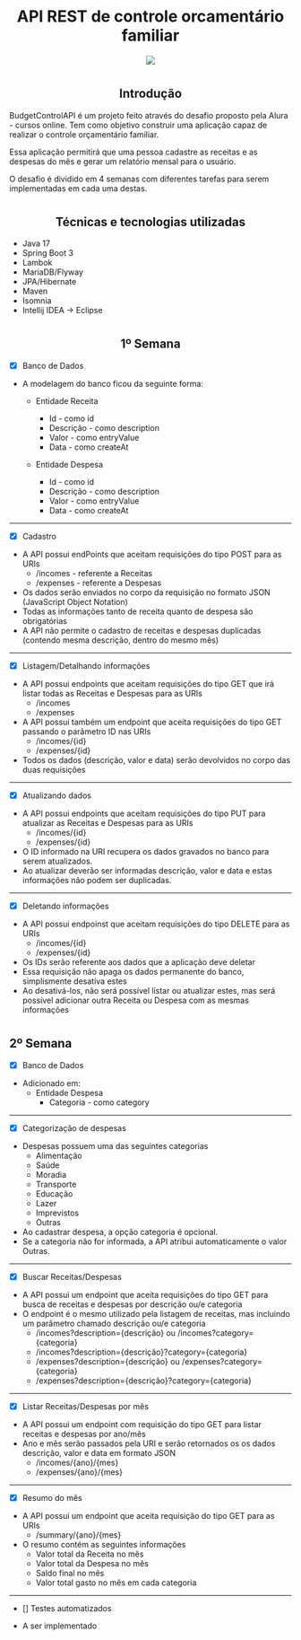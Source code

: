 # <h1 align="center"> API REST de controle orcamentário familiar </h1>

<p align="center">
<img src="http://img.shields.io/static/v1?label=STATUS&message=EM%20DESENVOLVIMENTO&color=GREEN&style=for-the-badge"/>
</p>

# <h2 align="center"> Introdução </h2>

BudgetControlAPI é um projeto feito através do desafio proposto pela Alura - cursos online. 
Tem como objetivo construir uma aplicação capaz de realizar o controle orçamentário familiar.

Essa aplicação permitirá que uma pessoa cadastre as receitas e as despesas do mês e gerar um relatório mensal para o usuário.

O desafio é dividido em 4 semanas com diferentes tarefas para serem implementadas em cada uma destas.

# <h2 align="center"> Técnicas e tecnologias utilizadas </h2>

* Java 17
* Spring Boot 3
* Lambok
* MariaDB/Flyway
* JPA/Hibernate
* Maven
* Isomnia
* Intellij IDEA -> Eclipse

# <h2 align="center"> 1º Semana  </h2>

- [x] Banco de Dados
* A modelagem do banco ficou da seguinte forma: 
  * Entidade Receita 
    * Id - como id
    * Descrição - como description
    * Valor - como entryValue
    * Data - como createAt
  
  * Entidade Despesa
    * Id - como id
    * Descrição - como description
    * Valor - como entryValue
    * Data - como createAt

---

- [x] Cadastro
* A API possui endPoints que aceitam requisições do tipo POST para as URIs
  * /incomes - referente a Receitas
  * /expenses - referente a Despesas
* Os dados serão enviados no corpo da requisição no formato JSON (JavaScript Object Notation)
* Todas as informações tanto de receita quanto de despesa são obrigatórias
* A API não permite o cadastro de receitas e despesas duplicadas (contendo mesma descrição, dentro do mesmo mês)

---

- [x] Listagem/Detalhando informações
* A API possui endpoints que aceitam requisições do tipo GET que irá listar todas as Receitas e Despesas para as URIs
  * /incomes
  * /expenses
* A API possui também um endpoint que aceita requisições do tipo GET passando o parâmetro ID nas URIs
  * /incomes/{id}
  * /expenses/{id}
* Todos os dados (descrição, valor e data) serão devolvidos no corpo das duas requisições

---

- [x] Atualizando dados
* A API possui endpoints que aceitam requisições do tipo PUT para atualizar as Receitas e Despesas para as URIs
  * /incomes/{id}
  * /expenses/{id}
* O ID informado na URI recupera os dados gravados no banco para serem atualizados.
* Ao atualizar deverão ser informadas descrição, valor e data e estas informações não podem ser duplicadas.

---

- [x] Deletando informações
* A API possui endpoinst que aceitam requisições do tipo DELETE para as URIs
  * /incomes/{id}
  * /expenses/{id}
* Os IDs serão referente aos dados que a aplicação deve deletar
* Essa requisição não apaga os dados permanente do banco, simplismente desativa estes
* Ao desativá-los, não será possível listar ou atualizar estes, mas será possível adicionar outra Receita ou Despesa com as mesmas informações

# <h2 alignt="center"> 2º Semana </h2>

- [x] Banco de Dados
* Adicionado em:
  * Entidade Despesa
    * Categoria - como category

---

- [x] Categorização de despesas
* Despesas possuem uma das seguintes categorias
  * Alimentação
  * Saúde
  * Moradia
  * Transporte
  * Educação
  * Lazer
  * Imprevistos
  * Outras
* Ao cadastrar despesa, a opção categoria é opcional.
* Se a categoria não for informada, a API atribui automaticamente o valor Outras.

---

- [x] Buscar Receitas/Despesas
* A API possui um endpoint que aceita requisições do tipo GET para busca de receitas e despesas por descrição ou/e categoria
* O endpoint é o mesmo utilizado pela listagem de receitas, mas incluindo um parâmetro chamado descrição ou/e categoria
  * /incomes?description={descrição} ou /incomes?category={categoria}
  * /incomes?description={descrição}?category={categoria}
  * /expenses?description={descrição} ou /expenses?category={categoria}
  * /expenses?description={descrição}?category={categoria}

---

- [x] Listar Receitas/Despesas por mês
* A API possui um endpoint com requisição do tipo GET para listar receitas e despesas por ano/mês
* Ano e mês serão passados pela URI e serão retornados os os dados descrição, valor e data em formato JSON
  * /incomes/{ano}/{mes}
  * /expenses/{ano}/{mes}

---

- [x] Resumo do mês
* A API possui um endpoint que aceita requisição do tipo GET para as URIs
  * /summary/{ano}/{mes}
* O resumo contém as seguintes informações
  * Valor total da Receita no mês
  * Valor total da Despesa no mês
  * Saldo final no mês
  * Valor total gasto no mês em cada categoria 

--- 

- [] Testes automatizados
* A ser implementado
